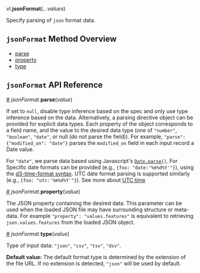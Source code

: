 vl.<b>jsonFormat</b>(<em>...values</em>)

Specify parsing of <code>json</code> format data.

## <code>jsonFormat</code> Method Overview

* <a href="#parse">parse</a>
* <a href="#property">property</a>
* <a href="#type">type</a>

## <code>jsonFormat</code> API Reference

<a id="parse" href="#parse">#</a>
<em>jsonFormat</em>.<b>parse</b>(<em>value</em>)

If set to `null`, disable type inference based on the spec and only use type inference based on the data.
Alternatively, a parsing directive object can be provided for explicit data types. Each property of the object corresponds to a field name, and the value to the desired data type (one of `"number"`, `"boolean"`, `"date"`, or null (do not parse the field)).
For example, `"parse": {"modified_on": "date"}` parses the `modified_on` field in each input record a Date value.

For `"date"`, we parse data based using Javascript's [`Date.parse()`](https://developer.mozilla.org/en-US/docs/Web/JavaScript/Reference/Global_Objects/Date/parse).
For Specific date formats can be provided (e.g., `{foo: "date:'%m%d%Y'"}`), using the [d3-time-format syntax](https://github.com/d3/d3-time-format#locale_format). UTC date format parsing is supported similarly (e.g., `{foo: "utc:'%m%d%Y'"}`). See more about [UTC time](https://vega.github.io/vega-lite/docs/timeunit.html#utc)

<a id="property" href="#property">#</a>
<em>jsonFormat</em>.<b>property</b>(<em>value</em>)

The JSON property containing the desired data.
This parameter can be used when the loaded JSON file may have surrounding structure or meta-data.
For example `"property": "values.features"` is equivalent to retrieving `json.values.features`
from the loaded JSON object.

<a id="type" href="#type">#</a>
<em>jsonFormat</em>.<b>type</b>(<em>value</em>)

Type of input data: `"json"`, `"csv"`, `"tsv"`, `"dsv"`.

__Default value:__  The default format type is determined by the extension of the file URL.
If no extension is detected, `"json"` will be used by default.

